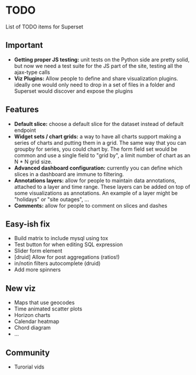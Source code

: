 # TODO
List of TODO items for Superset

## Important
* **Getting proper JS testing:** unit tests on the Python side are pretty
    solid, but now we need a test suite for the JS part of the site,
    testing all the ajax-type calls
* **Viz Plugins:** Allow people to define and share visualization plugins.
    ideally one would only need to drop in a set of files in a folder and
    Superset would discover and expose the plugins

## Features
* **Default slice:** choose a default slice for the dataset instead of
    default endpoint
* **Widget sets / chart grids:** a way to have all charts support making
    a series of charts and putting them in a grid. The same way that you
    can groupby for series, you could chart by. The form field set would be
    common and use a single field to "grid by", a limit number of chart as
    an N * N grid size.
* **Advanced dashboard configuration:** currently you can define which
    slices in a dashboard are immune to filtering.
* **Annotations layers:** allow for people to maintain data annotations,
    attached to a layer and time range. These layers can be added on top of
    some visualizations as annotations. An example of a layer might be
    "holidays" or "site outages", ...
* **Comments:** allow for people to comment on slices and dashes


## Easy-ish fix
* Build matrix to include mysql using tox
* Test button for when editing SQL expression
* Slider form element
* [druid] Allow for post aggregations (ratios!)
* in/notin filters autocomplete (druid)
* Add more spinners

## New viz
* Maps that use geocodes
* Time animated scatter plots
* Horizon charts
* Calendar heatmap
* Chord diagram
* ...

## Community
* Turorial vids
